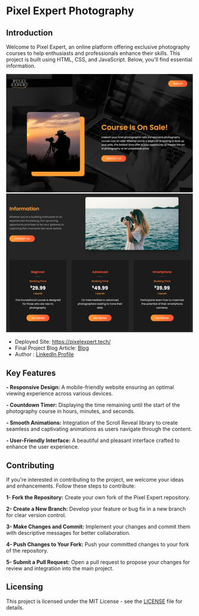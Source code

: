 # Pixel Expert Photography

## Introduction

Welcome to Pixel Expert, an online platform offering exclusive photography courses to help enthusiasts and professionals enhance their skills. This project is built using HTML, CSS, and JavaScript. Below, you'll find essential information.

![Pixel Expert Preview_1](./public/assets/Web01.png)
![Pixel Expert Preview_2](./public/assets/Web02.png)

- Deployed Site: https://pixelexpert.tech/
- Final Project Blog Article: [Blog](#)
- Author : [LinkedIn Profile](https://www.linkedin.com/in/zakaria-rassili/)

## Key Features

**- Responsive Design:** A mobile-friendly website ensuring an optimal viewing experience across various devices.

**- Countdown Timer:** Displaying the time remaining until the start of the photography course in hours, minutes, and seconds.

**- Smooth Animations:** Integration of the Scroll Reveal library to create seamless and captivating animations as users navigate through the content.

**- User-Friendly Interface:** A beautiful and pleasant interface crafted to enhance the user experience.

## Contributing

If you're interested in contributing to the project, we welcome your ideas and enhancements. Follow these steps to contribute:

**1- Fork the Repository:** Create your own fork of the Pixel Expert repository.

**2- Create a New Branch:** Develop your feature or bug fix in a new branch for clear version control.

**3- Make Changes and Commit:** Implement your changes and commit them with descriptive messages for better collaboration.

**4- Push Changes to Your Fork:** Push your committed changes to your fork of the repository.

**5- Submit a Pull Request:** Open a pull request to propose your changes for review and integration into the main project.

## Licensing

This project is licensed under the MIT License - see the [LICENSE](LICENSE) file for details.